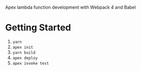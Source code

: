 Apex lambda function development with Webpack 4 and Babel

# Getting Started
1. `yarn`
2. `apex init`
3. `yarn build`
4. `apex deploy`
5. `apex invoke test` 
